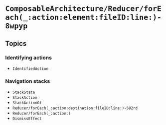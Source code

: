# ``ComposableArchitecture/Reducer/forEach(_:action:element:fileID:line:)-8wpyp``

## Topics

### Identifying actions

- ``IdentifiedAction``

### Navigation stacks

- ``StackState``
- ``StackAction``
- ``StackActionOf``
- ``Reducer/forEach(_:action:destination:fileID:line:)-582rd``
- ``Reducer/forEach(_:action:)``
- ``DismissEffect``
